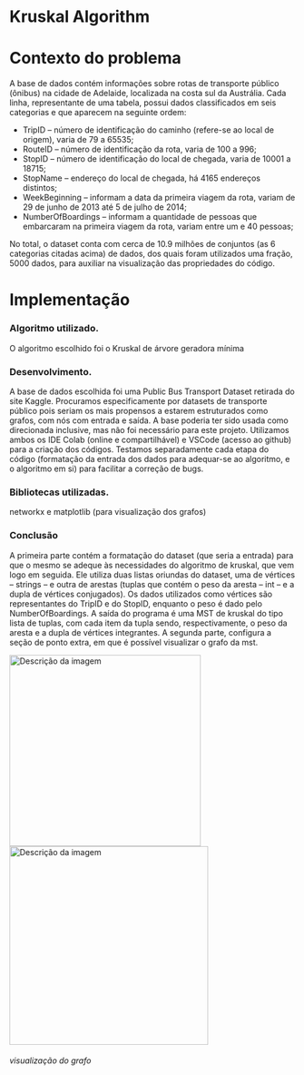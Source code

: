 # Kruskal Algorithm

# Contexto do problema <br/>
A base de dados contém informações sobre rotas de transporte público (ônibus) na cidade de Adelaide, localizada na costa sul da Austrália.
Cada linha, representante de uma tabela, possui dados classificados em seis categorias e que aparecem na seguinte ordem: <br/>
  - TripID – número de identificação do caminho (refere-se ao local de origem), varia de 79 a 65535;
  - RouteID – número de identificação da rota, varia de 100 a 996;
  - StopID – número de identificação do local de chegada, varia de 10001 a 18715;
  - StopName – endereço do local de chegada, há 4165 endereços distintos;
  - WeekBeginning – informam a data da primeira viagem da rota, variam de 29 de junho de 2013 até 5 de julho de 2014;
  - NumberOfBoardings – informam a quantidade de pessoas que embarcaram na primeira viagem da rota, variam entre um e 40 pessoas; <br/> 
  
No total, o dataset conta com cerca de 10.9 milhões de conjuntos (as 6 categorias citadas acima) de dados, dos quais foram utilizados uma fração, 5000 dados, para auxiliar na visualização das propriedades do código.

# Implementação <br/>
### Algoritmo utilizado. <br/>
O algoritmo escolhido foi o Kruskal de árvore geradora mínima

### Desenvolvimento. <br/>
A base de dados escolhida foi uma Public Bus Transport Dataset retirada do site Kaggle. Procuramos especificamente por datasets de transporte público pois seriam os mais propensos a estarem estruturados como grafos, com nós com entrada e saída. A base poderia ter sido usada como direcionada inclusive, mas não foi necessário para este projeto.
Utilizamos ambos os IDE Colab (online e compartilhável) e VSCode (acesso ao github) para a criação dos códigos. Testamos separadamente cada etapa do código (formatação da entrada dos dados para adequar-se ao algoritmo, e o algoritmo em si) para facilitar a correção de bugs.

### Bibliotecas utilizadas. <br/>
networkx e matplotlib (para visualização dos grafos)
	
### Conclusão <br/>
A primeira parte contém a formatação do dataset (que seria a entrada) para que o mesmo se adeque às necessidades do algoritmo de kruskal, que vem logo em seguida. Ele utiliza duas listas oriundas do dataset, uma de vértices – strings – e outra de arestas (tuplas que contém o peso da aresta – int – e a dupla de vértices conjugados). Os dados utilizados como vértices são representantes do TripID e do StopID, enquanto o peso é dado pelo NumberOfBoardings.
A saída do programa é uma MST de kruskal do tipo lista de tuplas, com cada item da tupla sendo, respectivamente, o peso da aresta e a dupla de vértices integrantes. A segunda parte, configura a seção de ponto extra, em que é possível visualizar o grafo da mst.

<img src="https://github.com/clarabarretto/Kruskal-algorithm/assets/111030247/8c8ccb34-260c-4a15-850a-4a0c4b314fec" width="337" alt="Descrição da imagem">
<img src="https://github.com/clarabarretto/Kruskal-algorithm/assets/111030247/60637b14-247b-4eb0-8819-d41a60b138fa" width="350" alt="Descrição da imagem">

###### visualização do grafo
